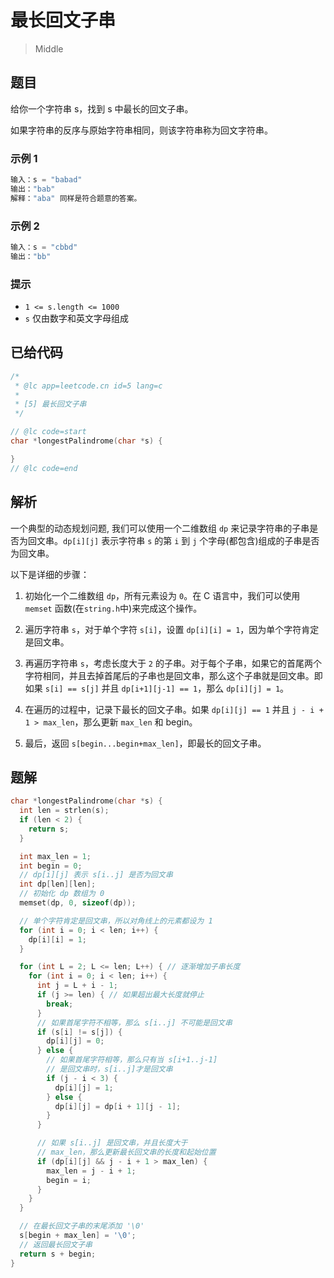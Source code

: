 # 最长回文子串

> Middle

## 题目

给你一个字符串 s，找到 s 中最长的回文子串。

如果字符串的反序与原始字符串相同，则该字符串称为回文字符串。

### 示例 1

```c
输入：s = "babad"
输出："bab"
解释："aba" 同样是符合题意的答案。
```

### 示例 2

```c
输入：s = "cbbd"
输出："bb"
```

### 提示

- `1 <= s.length <= 1000`
- `s` 仅由数字和英文字母组成

## 已给代码

```c
/*
 * @lc app=leetcode.cn id=5 lang=c
 *
 * [5] 最长回文子串
 */

// @lc code=start
char *longestPalindrome(char *s) {

}
// @lc code=end
```

## 解析

一个典型的动态规划问题, 我们可以使用一个二维数组 `dp` 来记录字符串的子串是否为回文串。`dp[i][j]` 表示字符串 `s` 的第 `i` 到 `j` 个字母(都包含)组成的子串是否为回文串。

以下是详细的步骤：

1. 初始化一个二维数组 `dp`，所有元素设为 `0`。在 C 语言中，我们可以使用 `memset` 函数(在`string.h`中)来完成这个操作。

2. 遍历字符串 `s`，对于单个字符 `s[i]`，设置 `dp[i][i] = 1`，因为单个字符肯定是回文串。

3. 再遍历字符串 `s`，考虑长度大于 `2` 的子串。对于每个子串，如果它的首尾两个字符相同，并且去掉首尾后的子串也是回文串，那么这个子串就是回文串。即如果 `s[i] == s[j]` 并且 `dp[i+1][j-1] == 1`，那么 `dp[i][j] = 1`。

4. 在遍历的过程中，记录下最长的回文子串。如果 `dp[i][j] == 1` 并且 `j - i + 1 > max_len`，那么更新 `max_len` 和 begin。

5. 最后，返回 `s[begin...begin+max_len]`，即最长的回文子串。

## 题解

```c
char *longestPalindrome(char *s) {
  int len = strlen(s);
  if (len < 2) {
    return s;
  }

  int max_len = 1;
  int begin = 0;
  // dp[i][j] 表示 s[i..j] 是否为回文串
  int dp[len][len];
  // 初始化 dp 数组为 0
  memset(dp, 0, sizeof(dp));

  // 单个字符肯定是回文串，所以对角线上的元素都设为 1
  for (int i = 0; i < len; i++) {
    dp[i][i] = 1;
  }

  for (int L = 2; L <= len; L++) { // 逐渐增加子串长度
    for (int i = 0; i < len; i++) {
      int j = L + i - 1;
      if (j >= len) { // 如果超出最大长度就停止
        break;
      }
      // 如果首尾字符不相等，那么 s[i..j] 不可能是回文串
      if (s[i] != s[j]) {
        dp[i][j] = 0;
      } else {
        // 如果首尾字符相等，那么只有当 s[i+1..j-1]
        // 是回文串时，s[i..j]才是回文串
        if (j - i < 3) {
          dp[i][j] = 1;
        } else {
          dp[i][j] = dp[i + 1][j - 1];
        }
      }

      // 如果 s[i..j] 是回文串，并且长度大于
      // max_len，那么更新最长回文串的长度和起始位置
      if (dp[i][j] && j - i + 1 > max_len) {
        max_len = j - i + 1;
        begin = i;
      }
    }
  }

  // 在最长回文子串的末尾添加 '\0'
  s[begin + max_len] = '\0';
  // 返回最长回文子串
  return s + begin;
}

```
